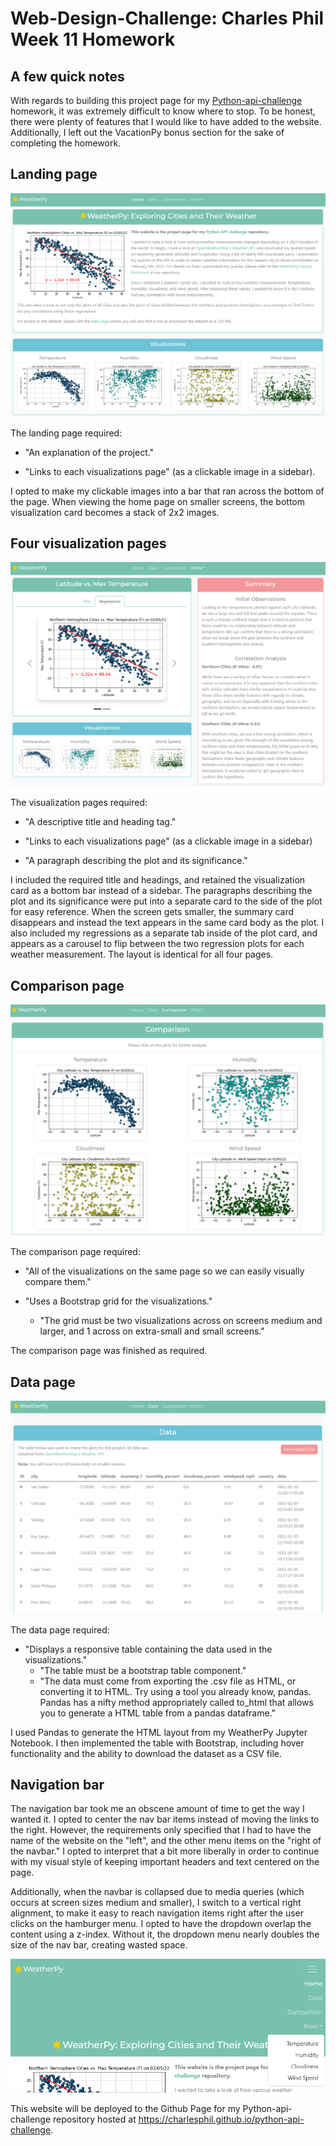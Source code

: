 # Web-Design-Challenge: Charles Phil Week 11 Homework

## A few quick notes

With regards to building this project page for my [Python-api-challenge](https://github.com/charlesphil/python-api-challenge) homework, it was extremely difficult to know where to stop. To be honest, there were plenty of features that I would like to have added to the website. Additionally, I left out the VacationPy bonus section for the sake of completing the homework.

## Landing page

![Home Page](assets/readme/homepage.png)

The landing page required:

* "An explanation of the project."
  
* "Links to each visualizations page" (as a clickable image in a sidebar).

I opted to make my clickable images into a bar that ran across the bottom of the page. When viewing the home page on smaller screens, the bottom visualization card becomes a stack of 2x2 images.

## Four visualization pages

![Visualization Page](assets/readme/visualizationpage.png)

The visualization pages required:

* "A descriptive title and heading tag."
  
* "Links to each visualizations page" (as a clickable image in a sidebar)

* "A paragraph describing the plot and its significance."

I included the required title and headings, and retained the visualization card as a bottom bar instead of a sidebar. The paragraphs describing the plot and its significance were put into a separate card to the side of the plot for easy reference. When the screen gets smaller, the summary card disappears and instead the text appears in the same card body as the plot. I also included my regressions as a separate tab inside of the plot card, and appears as a carousel to flip between the two regression plots for each weather measurement. The layout is identical for all four pages.

## Comparison page

![Comparison Page](assets/readme/comparisonpage.png)

The comparison page required:

* "All of the visualizations on the same page so we can easily visually compare them."
  
* "Uses a Bootstrap grid for the visualizations."
  * "The grid must be two visualizations across on screens medium and larger, and 1 across on extra-small and small screens."

The comparison page was finished as required.

## Data page

![Data Page](assets/readme/datapage.png)

The data page required:

* "Displays a responsive table containing the data used in the visualizations."
  * "The table must be a bootstrap table component."
  * "The data must come from exporting the .csv file as HTML, or converting it to HTML. Try using a tool you already know, pandas. Pandas has a nifty method appropriately called to_html that allows you to generate a HTML table from a pandas dataframe."

I used Pandas to generate the HTML layout from my WeatherPy Jupyter Notebook. I then implemented the table with Bootstrap, including hover functionality and the ability to download the dataset as a CSV file.

## Navigation bar

The navigation bar took me an obscene amount of time to get the way I wanted it. I opted to center the nav bar items instead of moving the links to the right. However, the requirements only specified that I had to have the name of the website on the "left", and the other menu items on the "right of the navbar." I opted to interpret that a bit more liberally in order to continue with my visual style of keeping important headers and text centered on the page.

Additionally, when the navbar is collapsed due to media queries (which occurs at screen sizes medium and smaller), I switch to a vertical right alignment, to make it easy to reach navigation items right after the user clicks on the hamburger menu. I opted to have the dropdown overlap the content using a z-index. Without it, the dropdown menu nearly doubles the size of the nav bar, creating wasted space.

![Collapsed Nav Bar](assets/readme/collapsednavbar.png)

This website will be deployed to the Github Page for my Python-api-challenge repository hosted at <https://charlesphil.github.io/python-api-challenge>.
